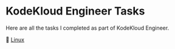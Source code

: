 # KodeKloud Engineer Tasks

Here are all the tasks I completed as part of KodeKloud Engineer.

🐧 [Linux](Linux)
